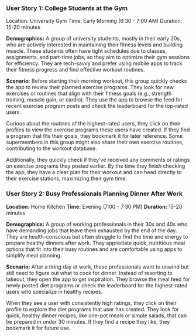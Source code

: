 ### User Story 1: College Students at the Gym

Location: University Gym
Time: Early Morning (6:30 - 7:00 AM)
Duration: 15-20 minutes

**Demographics:**
A group of university students, mostly in their early 20s, who are actively interested in maintaining their fitness levels and building muscle. These students often have tight schedules due to classes, assignments, and part-time jobs, so they aim to optimize their gym sessions for efficiency. They are tech-savvy and prefer using mobile apps to track their fitness progress and find effective workout routines.

**Scenario:**
Before starting their morning workout, this group quickly checks the app to review their planned exercise programs. They look for new exercises or routines that align with their fitness goals (e.g., strength training, muscle gain, or cardio). They use the app to browse the feed for recent exercise program posts and check the leaderboard for the top-rated users.

Curious about the routines of the highest-rated users, they click on their profiles to view the exercise programs these users have created. If they find a program that fits their goals, they bookmark it for later reference. Some supermembers in this group might also share their own exercise routines, contributing to the workout database.

Additionally, they quickly check if they’ve received any comments or ratings on exercise programs they posted earlier. By the time they finish checking the app, they have a clear plan for their workout and can head directly to their exercise stations, maximizing their gym time.

### User Story 2: Busy Professionals Planning Dinner After Work

**Location:** Home Kitchen
**Time:** Evening (7:00 - 7:30 PM)
**Duration:** 15-20 minutes

**Demographics:**
A group of working professionals in their 30s and 40s who have demanding jobs that leave them exhausted by the end of the day. They are health-conscious but often struggle to find the time and energy to prepare healthy dinners after work. They appreciate quick, nutritious meal options that fit into their busy routines and are comfortable using apps to simplify meal planning.

**Scenario:**
After a tiring day at work, these professionals want to unwind but still need to figure out what to cook for dinner. Instead of resorting to takeout, they open the app to get inspiration. They browse the meal feed for newly posted diet programs or check the leaderboard for the highest-rated users who specialize in healthy recipes.

When they see a user with consistently high ratings, they click on their profile to explore the diet programs that user has created. They look for quick, healthy dinner recipes, like one-pot meals or simple salads, that can be prepared in under 30 minutes. If they find a recipe they like, they bookmark it for future use.